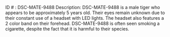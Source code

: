 ID # : DSC-MATE-9488
Description: DSC-MATE-9488 is a male tiger who appears to be approximately 5 years old. Their eyes remain unknown due to their constant use of a headset with LED lights. The headset also features a 2 color band on their forehead. DSC-MATE-9488 is often seen smoking a cigarette, despite the fact that it is harmful to their species.